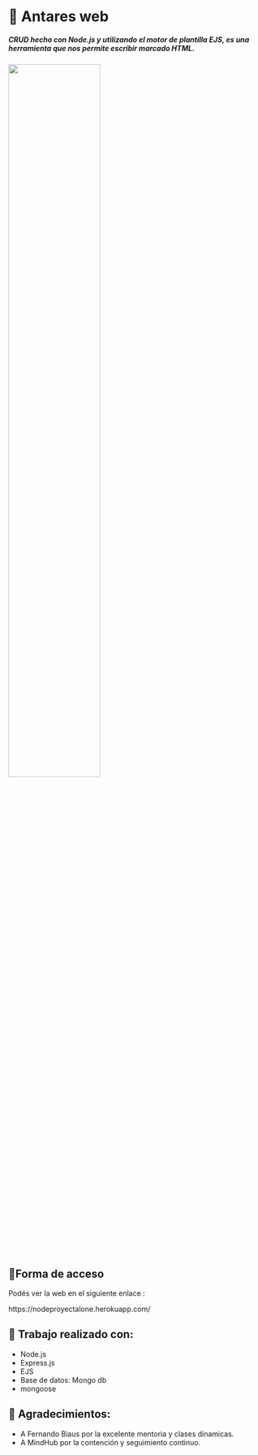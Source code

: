 <h1>🍺 Antares web</h1>
<h5>CRUD hecho con Node.js y utilizando el motor de plantilla EJS, es una herramienta que nos permite escribir marcado HTML.</h5>

<img src="https://user-images.githubusercontent.com/85353985/138366588-fd380eef-c312-4956-b3c9-c8d97e11c6b0.png" width=60% height=60%>

<h2>🔑Forma de acceso</h2>
<p>Podés ver la web en el siguiente enlace :</p>
https://nodeproyectalone.herokuapp.com/

<h2>🔨 Trabajo realizado con:</h2>

<ul>
  <li>Node.js</li>
  <li>Express.js</li>
  <li>EJS</li>
  <li>Base de datos: Mongo db</li>
  <li>mongoose</li>
</ul>

<h2>👏 Agradecimientos:</h2>
<ul>
  <li>A Fernando Biaus por la excelente mentoria y clases dinamicas.</li>
  <li>A MindHub por la contención y seguimiento continuo.</li>
</ul>
